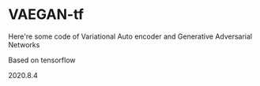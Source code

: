 # VAEGAN-tf
Here're some code of Variational Auto encoder and  Generative Adversarial Networks

Based on tensorflow

2020.8.4
